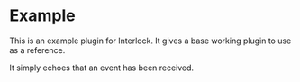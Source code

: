 # Example
This is an example plugin for Interlock.  It gives a base working plugin to use
as a reference.

It simply echoes that an event has been received.
